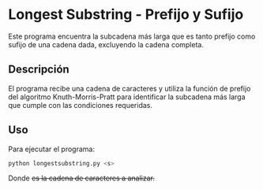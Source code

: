 # Longest Substring - Prefijo y Sufijo

Este programa encuentra la subcadena más larga que es tanto prefijo como sufijo de una cadena dada, excluyendo la cadena completa. 

## Descripción
El programa recibe una cadena de caracteres y utiliza la función de prefijo del algoritmo Knuth-Morris-Pratt para identificar la subcadena más larga que cumple con las condiciones requeridas.

## Uso

Para ejecutar el programa:

```bash
python longestsubstring.py <s>
```

Donde <s> es la cadena de caracteres a analizar.
